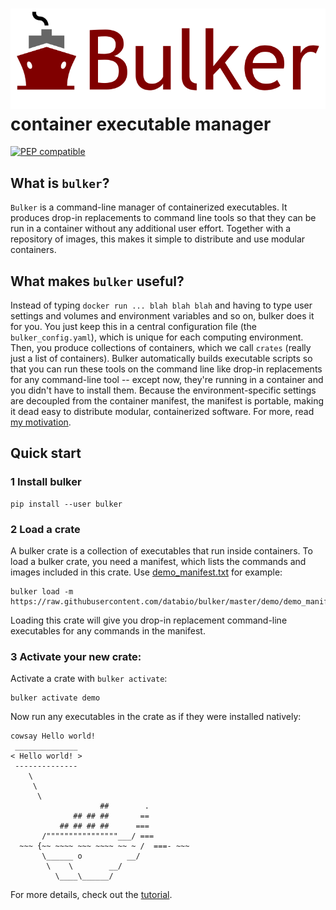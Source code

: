 # <img src="img/bulker_logo.svg" class="img-header"> container executable manager

[![PEP compatible](https://pepkit.github.io/img/PEP-compatible-green.svg)](http://pepkit.github.io)

## What is `bulker`?

`Bulker` is a command-line manager of containerized executables. It produces drop-in replacements to command line tools so that they can be run in a container without any additional user effort. Together with a repository of images, this makes it simple to distribute and use modular containers.

## What makes `bulker` useful?

Instead of typing `docker run ... blah blah blah` and having to type user settings and volumes and environment variables and so on, bulker does it for you. You just keep this in a central configuration file (the `bulker_config.yaml`), which is unique for each computing environment. Then, you produce collections of containers, which we call `crates` (really just a list of containers). Bulker automatically builds executable scripts so that you can run these tools on the command line like drop-in replacements for any command-line tool -- except now, they're running in a container and you didn't have to install them. Because the environment-specific settings are decoupled from the container manifest, the manifest is portable, making it dead easy to distribute modular, containerized software. For more, read [my motivation](motivation.md).

## Quick start

### 1 Install bulker

```console
pip install --user bulker
```

### 2 Load a crate

A bulker crate is a collection of executables that run inside containers. To load a bulker crate, you need a manifest, which lists the commands and images included in this crate. Use [demo_manifest.txt](https://raw.githubusercontent.com/databio/bulker/master/demo/demo_manifest.yaml) for example:

```console
bulker load -m https://raw.githubusercontent.com/databio/bulker/master/demo/demo_manifest.yaml
```

Loading this crate will give you drop-in replacement command-line executables for any commands in the manifest.

### 3 Activate your new crate:

Activate a crate with `bulker activate`:

```console
bulker activate demo
```

Now run any executables in the crate as if they were installed natively:

```console
cowsay Hello world!
 ______________ 
< Hello world! >
 -------------- 
    \
     \
      \     
                    ##        .            
              ## ## ##       ==            
           ## ## ## ##      ===            
       /""""""""""""""""___/ ===        
  ~~~ {~~ ~~~~ ~~~ ~~~~ ~~ ~ /  ===- ~~~   
       \______ o          __/            
        \    \        __/             
          \____\______/   

```

For more details, check out the [tutorial](tutorial.md).
